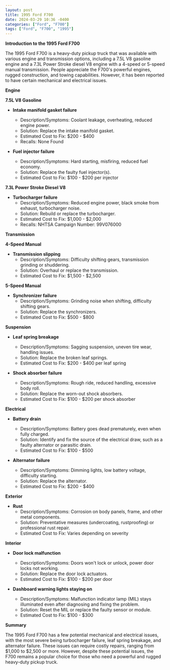 ```yaml
---
layout: post
title: 1995 Ford F700
date: 2024-03-29 10:36 -0400
categories: ["Ford", "F700"]
tags: ["Ford", "F700", "1995"]
---
```

**Introduction to the 1995 Ford F700**

The 1995 Ford F700 is a heavy-duty pickup truck that was available with various engine and transmission options, including a 7.5L V8 gasoline engine and a 7.3L Power Stroke diesel V8 engine with a 4-speed or 5-speed manual transmission. People appreciate the F700's powerful engines, rugged construction, and towing capabilities. However, it has been reported to have certain mechanical and electrical issues.

**Engine**

**7.5L V8 Gasoline**

- **Intake manifold gasket failure**
  - Description/Symptoms: Coolant leakage, overheating, reduced engine power.
  - Solution: Replace the intake manifold gasket.
  - Estimated Cost to Fix: $200 - $400
  - Recalls: None Found

- **Fuel injector failure**
  - Description/Symptoms: Hard starting, misfiring, reduced fuel economy.
  - Solution: Replace the faulty fuel injector(s).
  - Estimated Cost to Fix: $100 - $200 per injector

**7.3L Power Stroke Diesel V8**

- **Turbocharger failure**
  - Description/Symptoms: Reduced engine power, black smoke from exhaust, turbocharger noise.
  - Solution: Rebuild or replace the turbocharger.
  - Estimated Cost to Fix: $1,000 - $2,000
  - Recalls: NHTSA Campaign Number: 99V076000

**Transmission**

**4-Speed Manual**

- **Transmission slipping**
  - Description/Symptoms: Difficulty shifting gears, transmission grinding or shuddering.
  - Solution: Overhaul or replace the transmission.
  - Estimated Cost to Fix: $1,500 - $2,500

**5-Speed Manual**

- **Synchronizer failure**
  - Description/Symptoms: Grinding noise when shifting, difficulty shifting gears.
  - Solution: Replace the synchronizers.
  - Estimated Cost to Fix: $500 - $800

**Suspension**

- **Leaf spring breakage**
  - Description/Symptoms: Sagging suspension, uneven tire wear, handling issues.
  - Solution: Replace the broken leaf springs.
  - Estimated Cost to Fix: $200 - $400 per leaf spring

- **Shock absorber failure**
  - Description/Symptoms: Rough ride, reduced handling, excessive body roll.
  - Solution: Replace the worn-out shock absorbers.
  - Estimated Cost to Fix: $100 - $200 per shock absorber

**Electrical**

- **Battery drain**
  - Description/Symptoms: Battery goes dead prematurely, even when fully charged.
  - Solution: Identify and fix the source of the electrical draw, such as a faulty alternator or parasitic drain.
  - Estimated Cost to Fix: $100 - $500

- **Alternator failure**
  - Description/Symptoms: Dimming lights, low battery voltage, difficulty starting.
  - Solution: Replace the alternator.
  - Estimated Cost to Fix: $200 - $400

**Exterior**

- **Rust**
  - Description/Symptoms: Corrosion on body panels, frame, and other metal components.
  - Solution: Preventative measures (undercoating, rustproofing) or professional rust repair.
  - Estimated Cost to Fix: Varies depending on severity

**Interior**

- **Door lock malfunction**
  - Description/Symptoms: Doors won't lock or unlock, power door locks not working.
  - Solution: Replace the door lock actuators.
  - Estimated Cost to Fix: $100 - $200 per door

- **Dashboard warning lights staying on**
  - Description/Symptoms: Malfunction indicator lamp (MIL) stays illuminated even after diagnosing and fixing the problem.
  - Solution: Reset the MIL or replace the faulty sensor or module.
  - Estimated Cost to Fix: $100 - $300

**Summary**

The 1995 Ford F700 has a few potential mechanical and electrical issues, with the most severe being turbocharger failure, leaf spring breakage, and alternator failure. These issues can require costly repairs, ranging from $1,000 to $2,500 or more. However, despite these potential issues, the F700 remains a popular choice for those who need a powerful and rugged heavy-duty pickup truck.
